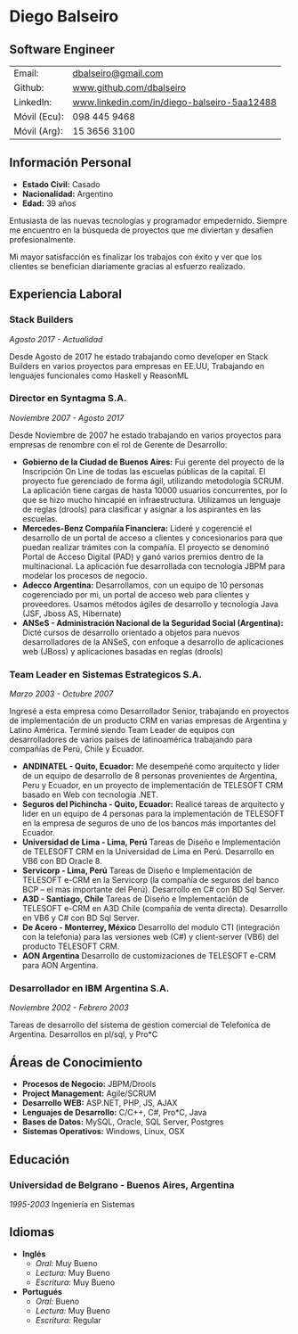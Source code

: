 # Diego Balseiro

## Software Engineer

<table>
<tbody>
<tr>
<td>Email:</td>
<td><a href="mailto:dbalseiro@gmail.com">dbalseiro@gmail.com</a></td>
</tr>
<tr>
<td>Github:</td>
<td><a href="http://www.github.com/dbalseiro">www.github.com/dbalseiro</a></td>
</tr>
<tr>
<td>LinkedIn:</td>
<td><a href="https://www.linkedin.com/in/diego-balseiro-5aa12488">www.linkedin.com/in/diego-balseiro-5aa12488</a></td>
</tr>
<tr>
<td>Móvil (Ecu):</td>
<td><span class="m-ecuador">098 445 9468</span></td>
</tr>
<tr>
<td>Móvil (Arg):</td>
<td><span class="m-argentina">15 3656 3100</span></td>
</tr>
</tbody>
</table>

## Información Personal

*   **Estado Civil:** Casado
*   **Nacionalidad:** Argentino
*   **Edad:** 39 años

Entusiasta de las nuevas tecnologías y programador empedernido. Siempre me encuentro en la búsqueda de proyectos que me diviertan y desafíen profesionalmente.

Mi mayor satisfacción es finalizar los trabajos con éxito y ver que los clientes se benefician diariamente gracias al esfuerzo realizado.

## Experiencia Laboral

### Stack Builders
*Agosto 2017 - Actualidad*

Desde Agosto de 2017 he estado trabajando como developer en Stack Builders en varios proyectos para empresas en EE.UU, Trabajando en lenguajes funcionales como Haskell y ReasonML

### Director en Syntagma S.A.
*Noviembre 2007 - Agosto 2017*

Desde Noviembre de 2007 he estado trabajando en varios proyectos para empresas de renombre con el rol de Gerente de Desarrollo:

*   **Gobierno de la Ciudad de Buenos Aires:** Fui gerente del proyecto de la Inscripción On Line de todas las escuelas públicas de la capital. El proyecto fue gerenciado de forma ágil, utilizando metodología SCRUM. La aplicación tiene cargas de hasta 10000 usuarios concurrentes, por lo que se hizo mucho hincapié en infraestructura. Utilizamos un lenguaje de reglas (drools) para clasificar y asignar a los aspirantes en las escuelas.
*   **Mercedes-Benz Compañía Financiera:** Lideré y cogerencié el desarrollo de un portal de acceso a clientes y concesionarios para que puedan realizar trámites con la compañía. El proyecto se denominó Portal de Acceso Digital (PAD) y ganó varios premios dentro de la multinacional. La aplicación fue desarrollada con tecnología JBPM para modelar los procesos de negocio.
*   **Adecco Argentina:** Desarrollamos, con un equipo de 10 personas cogerenciado por mi, un portal de acceso web para clientes y proveedores. Usamos métodos ágiles de desarrollo y tecnología Java (JSF, Jboss AS, Hibernate)
*   **ANSeS - Administración Nacional de la Seguridad Social (Argentina):** Dicté cursos de desarrollo orientado a objetos para nuevos desarrolladores de la ANSeS, con enfoque a desarrollo de aplicaciones web (JBoss) y aplicaciones basadas en reglas (drools)


### Team Leader en Sistemas Estrategicos S.A.

*Marzo 2003 - Octubre 2007*

Ingresé a esta empresa como Desarrollador Senior, trabajando en proyectos de implementación de un producto CRM en varias empresas de Argentina y Latino América. Terminé siendo Team Leader de equipos con desarrolladores de varios paises de latinoamérica trabajando para compañías de Perú, Chile y Ecuador.

*   **ANDINATEL - Quito, Ecuador:** Me desempeñé como arquitecto y líder de un equipo de desarrollo de 8 personas provenientes de Argentina, Peru y Ecuador, en un proyecto de implementación de TELESOFT CRM basado en Web con tecnología .NET.
*   **Seguros del Pichincha - Quito, Ecuador:** Realicé tareas de arquitecto y lider en un equipo de 4 personas para la implementación de TELESOFT en la empresa de seguros de uno de los bancos más importantes del Ecuador.
*   **Universidad de Lima - Lima, Perú** Tareas de Diseño e Implementación de TELESOFT CRM en la Universidad de Lima en Perú. Desarrollo en VB6 con BD Oracle 8.
*   **Servicorp - Lima, Perú** Tareas de Diseño e Implementación de TELESOFT e-CRM en la Servicorp (la compañía de seguros del banco BCP – el mas importante del Perú). Desarrollo en C# con BD Sql Server.
*   **A3D - Santiago, Chile** Tareas de Diseño e Implementación de TELESOFT e-CRM en A3D Chile (compañía de venta directa). Desarrollo en VB6 y C# con BD Sql Server.
*   **De Acero - Monterrey, México** Desarrollo del modulo CTI (integración con la telefonia) para las versiones web (C#) y client-server (VB6) del producto TELESOFT CRM.
*   **AON Argentina** Desarrollo de customizaciones de TELESOFT e-CRM para AON Argentina.


### Desarrollador en IBM Argentina S.A.

*Noviembre 2002 - Febrero 2003*

Tareas de desarrollo del sistema de gestion comercial de Telefonica de Argentina. Desarrollos en pl/sql, y Pro*C

## Áreas de Conocimiento
*   **Procesos de Negocio:** JBPM/Drools
*   **Project Management:** Agile/SCRUM
*   **Desarrollo WEB:** ASP.NET, PHP, JS, AJAX
*   **Lenguajes de Desarrollo:** C/C++, C#, Pro*C, Java
*   **Bases de Datos:** MySQL, Oracle, SQL Server, Postgres
*   **Sistemas Operativos:** Windows, Linux, OSX

## Educación
### Universidad de Belgrano - Buenos Aires, Argentina
*1995-2003* Ingeniería en Sistemas

## Idiomas

* **Inglés**
  * *Oral:* Muy Bueno
  * *Lectura:* Muy Bueno
  * *Escritura:* Muy Bueno
* **Portugués**
  * *Oral:* Bueno
  * *Lectura:* Muy Bueno
  * *Escritura:* Regular

